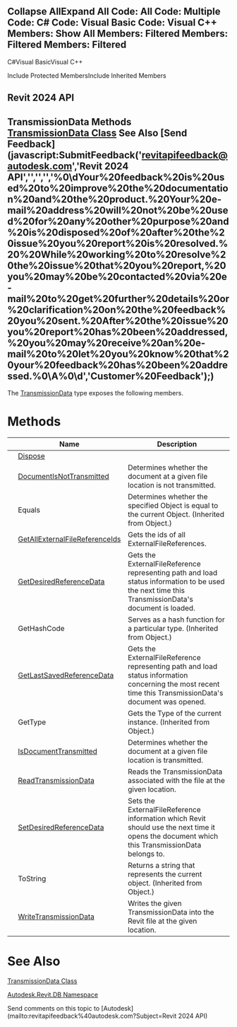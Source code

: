 ﻿

Collapse AllExpand All Code: All Code: Multiple Code: C# Code: Visual Basic Code: Visual C++  Members: Show All Members: Filtered Members: Filtered Members: Filtered   
---  
  
C#Visual BasicVisual C++

Include Protected MembersInclude Inherited Members

Revit 2024 API  
---  
TransmissionData Methods  
[TransmissionData Class](d78d1e9c-1cee-1336-88d5-b605dacd077d.md) See Also [Send Feedback](javascript:SubmitFeedback\('revitapifeedback@autodesk.com','Revit 2024 API','','','','%0\\dYour%20feedback%20is%20used%20to%20improve%20the%20documentation%20and%20the%20product.%20Your%20e-mail%20address%20will%20not%20be%20used%20for%20any%20other%20purpose%20and%20is%20disposed%20of%20after%20the%20issue%20you%20report%20is%20resolved.%20%20While%20working%20to%20resolve%20the%20issue%20that%20you%20report,%20you%20may%20be%20contacted%20via%20e-mail%20to%20get%20further%20details%20or%20clarification%20on%20the%20feedback%20you%20sent.%20After%20the%20issue%20you%20report%20has%20been%20addressed,%20you%20may%20receive%20an%20e-mail%20to%20let%20you%20know%20that%20your%20feedback%20has%20been%20addressed.%0\\A%0\\d','Customer%20Feedback'\);)  
---  
  
The [TransmissionData](d78d1e9c-1cee-1336-88d5-b605dacd077d.md) type exposes the following members.

# Methods

|  | Name | Description |
| --- | --- | --- |
|  | [Dispose](13b9f9f6-0628-e4fa-04db-1da44408c910.md) |  |
|  | [DocumentIsNotTransmitted](b64eb87e-2c2a-2510-ae8b-a3046e5ecf40.md) | Determines whether the document at a given file location is not transmitted. |
|  | Equals | Determines whether the specified Object is equal to the current Object. (Inherited from Object.) |
|  | [GetAllExternalFileReferenceIds](7df7afd5-8c73-30d9-0f01-0690a3861d1f.md) | Gets the ids of all ExternalFileReferences. |
|  | [GetDesiredReferenceData](c27ef733-3960-9710-64e9-aa42b01657dc.md) | Gets the ExternalFileReference representing path and load status information to be used the next time this TransmissionData's document is loaded. |
|  | GetHashCode | Serves as a hash function for a particular type.  (Inherited from Object.) |
|  | [GetLastSavedReferenceData](d5e70e0b-69f2-fcb4-0d91-4b184930b68d.md) | Gets the ExternalFileReference representing path and load status information concerning the most recent time this TransmissionData's document was opened. |
|  | GetType | Gets the Type of the current instance. (Inherited from Object.) |
|  | [IsDocumentTransmitted](3f9fd4b7-147e-a342-e257-394c0ea41de8.md) | Determines whether the document at a given file location is transmitted. |
|  | [ReadTransmissionData](5158f72e-6f8d-fa45-c7f6-349a86067b8e.md) | Reads the TransmissionData associated with the file at the given location. |
|  | [SetDesiredReferenceData](25aa4266-9f7f-0e5c-6cad-2e14eb00f984.md) | Sets the ExternalFileReference information which Revit should use the next time it opens the document which this TransmissionData belongs to. |
|  | ToString | Returns a string that represents the current object. (Inherited from Object.) |
|  | [WriteTransmissionData](96561c21-134c-9744-45de-8c3f772f0676.md) | Writes the given TransmissionData into the Revit file at the given location. |
  
# See Also

[TransmissionData Class](d78d1e9c-1cee-1336-88d5-b605dacd077d.md)

[Autodesk.Revit.DB Namespace](87546ba7-461b-c646-cbb1-2cb8f5bff8b2.md)

Send comments on this topic to [Autodesk](mailto:revitapifeedback%40autodesk.com?Subject=Revit 2024 API)